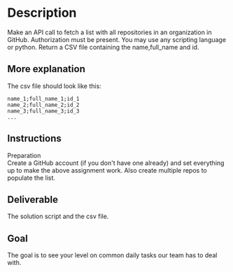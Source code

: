 # Description  
Make an API call to fetch a list with all repositories in an organization in GitHub.
Authorization must be present.
You may use any scripting language or python.
Return a CSV file containing the name,full_name and id.

## More explanation
The csv file should look like this:
```
name_1;full_name_1;id_1
name_2;full_name_2;id_2
name_3;full_name_3;id_3
...
```  

## Instructions
Preparation  
Create a GitHub account (if you don't have one already) and set everything up to make the above assignment work.
Also create multiple repos to populate the list.

## Deliverable
The solution script and the csv file.

## Goal
The goal is to see your level on common daily tasks our team has to deal with.
